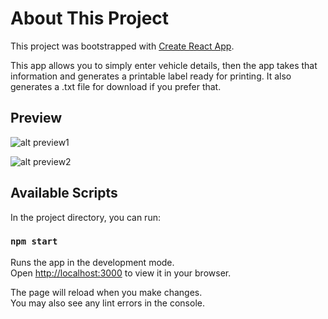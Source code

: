 # About This Project
This project was bootstrapped with [Create React App](https://github.com/facebook/create-react-app).

This app allows you to simply enter vehicle details, then the app takes that information and generates a printable label ready for printing. It also generates a .txt file for download if you prefer that.

## Preview

![alt preview1](https://i.imgur.com/zqLoc9H.png)

![alt preview2](https://i.imgur.com/6JuhHtB.png)

## Available Scripts

In the project directory, you can run:

### `npm start`

Runs the app in the development mode.\
Open [http://localhost:3000](http://localhost:3000) to view it in your browser.

The page will reload when you make changes.\
You may also see any lint errors in the console.

